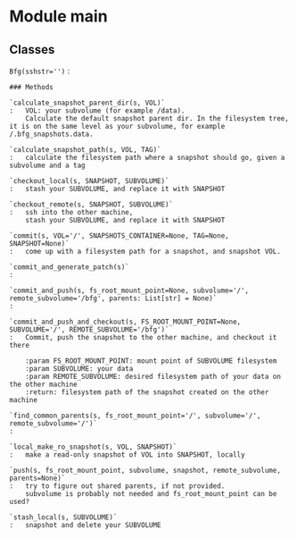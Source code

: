 Module main
===========

Classes
-------

`Bfg(sshstr='')`
:   

    ### Methods

    `calculate_snapshot_parent_dir(s, VOL)`
    :   VOL: your subvolume (for example /data).
        Calculate the default snapshot parent dir. In the filesystem tree, it is on the same level as your subvolume, for example /.bfg_snapshots.data.

    `calculate_snapshot_path(s, VOL, TAG)`
    :   calculate the filesystem path where a snapshot should go, given a subvolume and a tag

    `checkout_local(s, SNAPSHOT, SUBVOLUME)`
    :   stash your SUBVOLUME, and replace it with SNAPSHOT

    `checkout_remote(s, SNAPSHOT, SUBVOLUME)`
    :   ssh into the other machine,
        stash your SUBVOLUME, and replace it with SNAPSHOT

    `commit(s, VOL='/', SNAPSHOTS_CONTAINER=None, TAG=None, SNAPSHOT=None)`
    :   come up with a filesystem path for a snapshot, and snapshot VOL.

    `commit_and_generate_patch(s)`
    :

    `commit_and_push(s, fs_root_mount_point=None, subvolume='/', remote_subvolume='/bfg', parents: List[str] = None)`
    :

    `commit_and_push_and_checkout(s, FS_ROOT_MOUNT_POINT=None, SUBVOLUME='/', REMOTE_SUBVOLUME='/bfg')`
    :   Commit, push the snapshot to the other machine, and checkout it there
        
        :param FS_ROOT_MOUNT_POINT: mount point of SUBVOLUME filesystem
        :param SUBVOLUME: your data
        :param REMOTE_SUBVOLUME: desired filesystem path of your data on the other machine
        :return: filesystem path of the snapshot created on the other machine

    `find_common_parents(s, fs_root_mount_point='/', subvolume='/', remote_subvolume='/')`
    :

    `local_make_ro_snapshot(s, VOL, SNAPSHOT)`
    :   make a read-only snapshot of VOL into SNAPSHOT, locally

    `push(s, fs_root_mount_point, subvolume, snapshot, remote_subvolume, parents=None)`
    :   try to figure out shared parents, if not provided.
        subvolume is probably not needed and fs_root_mount_point can be used?

    `stash_local(s, SUBVOLUME)`
    :   snapshot and delete your SUBVOLUME